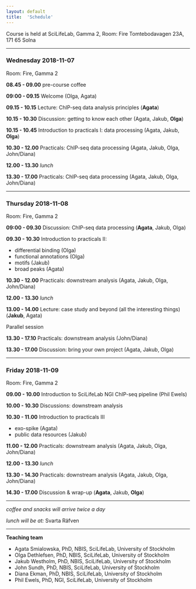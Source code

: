 ```yaml
---
layout: default
title:  'Schedule'
---
```


Course is held at SciLifeLab, Gamma 2, Room: Fire
Tomtebodavagen 23A, 171 65 Solna

----

### Wednesday 2018-11-07

Room: Fire, Gamma 2

**08.45 - 09.00** pre-course coffee

**09:00 - 09.15** Welcome (Olga, Agata)

**09.15 - 10.15** Lecture: ChIP-seq data analysis principles (**Agata**)

**10.15 - 10.30** Discussion: getting to know each other (Agata, Jakub, **Olga**)

**10.15 - 10.45** Introduction to practicals I: data processing (Agata, Jakub, **Olga**)

**10.30 - 12.00** Practicals: ChIP-seq data processing (Agata, Jakub, Olga, John/Diana)

**12.00 - 13.30** _lunch_

**13.30 - 17.00** Practicals: ChIP-seq data processing (Agata, Jakub, Olga, John/Diana)

----

### Thursday 2018-11-08
Room: Fire, Gamma 2

**09:00 - 09.30** Discussion: ChIP-seq data processing (**Agata**, Jakub, Olga)

**09.30 - 10.30** Introduction to practicals II:  
- differential binding (Olga)
- functional annotations (Olga)
- motifs (Jakub)
- broad peaks (Agata)

**10.30 - 12.00** Practicals: downstream analysis (Agata, Jakub, Olga, John/Diana)

**12.00 - 13.30** _lunch_

**13.00 - 14.00** Lecture: case study and beyond (all the interesting things) (**Jakub**, Agata)


Parallel session

**13.30 - 17.10** Practicals: downstream analysis (John/Diana)

**13.30 - 17.00** Discussion: bring your own project (Agata, Jakub, Olga)

----

### Friday 2018-11-09
Room: Fire, Gamma 2

**09.00 - 10.00** Introduction to SciLifeLab NGI ChIP-seq pipeline (Phil Ewels)

**10.00 - 10.30** Discussions: downstream analysis

**10.30 - 11.00** Introduction to practicals III
- exo-spike (Agata)
- public data resources (Jakub)

**11.00 - 12.00** Practicals: downstream analysis (Agata, Jakub, Olga, John/Diana)

**12.00 - 13.30** _lunch_

**13.30 - 14.30** Practicals: downstream analysis (Agata, Jakub, Olga, John/Diana)

**14.30 - 17.00** Discussion & wrap-up (**Agata**, Jakub, **Olga**)

----

_coffee and snacks will arrive twice a day_

_lunch will be at:_ Svarta Räfven

____
**Teaching team**
- Agata Smialowska, PhD, NBIS, SciLifeLab, University of Stockholm
- Olga Dethlefsen, PhD, NBIS, SciLifeLab, University of Stockholm
- Jakub Westholm, PhD, NBIS, SciLifeLab, University of Stockholm
- John Sundh, PhD, NBIS, SciLifeLab, University of Stockholm
- Diana Ekman, PhD, NBIS, SciLifeLab, University of Stockholm
- Phil Ewels, PhD, NGI, SciLifeLab, University of Stockholm
